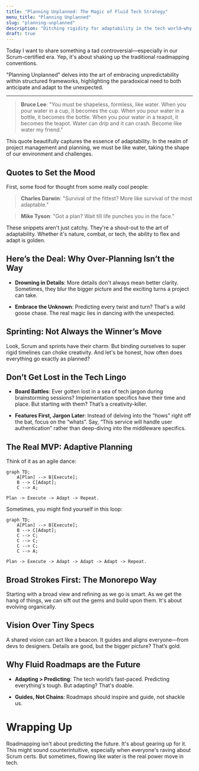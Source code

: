 ```yaml
---
title: "Planning Unplanned: The Magic of Fluid Tech Strategy"
menu_title: "Planning Unplanned"
slug: "planning-unplanned"
description: "Ditching rigidity for adaptability in the tech world—why going with the flow might just be the best game plan."
draft: true
---
```


Today I want to share something a tad controversial—especially in our Scrum-certified era.
Yep, it's about shaking up the traditional roadmapping conventions.

"Planning Unplanned" delves into the art of embracing unpredictability within structured frameworks, highlighting the paradoxical need to both anticipate and adapt to the unexpected.

---

> **Bruce Lee**: "You must be shapeless, formless, like water. When you pour water in a cup, it becomes the cup. When you pour water in a bottle, it becomes the bottle. When you pour water in a teapot, it becomes the teapot. Water can drip and it can crash. Become like water my friend."

This quote beautifully captures the essence of adaptability.
In the realm of project management and planning, we must be like water, taking the shape of our environment and challenges.

## Quotes to Set the Mood

First, some food for thought from some really cool people:
  
> **Charles Darwin**: "Survival of the fittest? More like survival of the most adaptable."

> **Mike Tyson**: "Got a plan? Wait till life punches you in the face."

These snippets aren't just catchy.
They're a shout-out to the art of adaptability.
Whether it's nature, combat, or tech, the ability to flex and adapt is golden.

## Here’s the Deal: Why Over-Planning Isn’t the Way

- **Drowning in Details**: More details don't always mean better clarity. Sometimes, they blur the bigger picture and the exciting turns a project can take.

- **Embrace the Unknown**: Predicting every twist and turn? That's a wild goose chase. The real magic lies in dancing with the unexpected.

## Sprinting: Not Always the Winner’s Move

Look, Scrum and sprints have their charm. But binding ourselves to super rigid timelines can choke creativity. And let's be honest, how often does everything go exactly as planned?

## Don’t Get Lost in the Tech Lingo

- **Board Battles**: Ever gotten lost in a sea of tech jargon during brainstorming sessions? Implementation specifics have their time and place. But starting with them? That’s a creativity-killer.

- **Features First, Jargon Later**: Instead of delving into the “hows” right off the bat, focus on the “whats”. Say, “This service will handle user authentication” rather than deep-diving into the middleware specifics.

## The Real MVP: Adaptive Planning

Think of it as an agile dance:

```mermaid
graph TD;
    A[Plan] --> B[Execute];
    B --> C[Adapt];
    C --> A;
```

`Plan -> Execute -> Adapt -> Repeat.`

Sometimes, you might find yourself in this loop:

```mermaid
graph TD;
    A[Plan] --> B[Execute];
    B --> C[Adapt];
    C --> C;
    C --> C;
    C --> C;
    C --> A;
```

`Plan -> Execute -> Adapt -> Adapt -> Adapt -> Repeat.`

## Broad Strokes First: The Monorepo Way

Starting with a broad view and refining as we go is smart.
As we get the hang of things, we can sift out the gems and build upon them.
It's about evolving organically.

## Vision Over Tiny Specs

A shared vision can act like a beacon.
It guides and aligns everyone—from devs to designers.
Details are good, but the bigger picture? That’s gold.

## Why Fluid Roadmaps are the Future

- **Adapting > Predicting**: The tech world’s fast-paced. Predicting everything's tough. But adapting? That's doable.

- **Guides, Not Chains**: Roadmaps should inspire and guide, not shackle us.

# Wrapping Up

Roadmapping isn't about predicting the future.
It's about gearing up for it.
This might sound counterintuitive, especially when everyone's raving about Scrum certs.
But sometimes, flowing like water is the real power move in tech.
